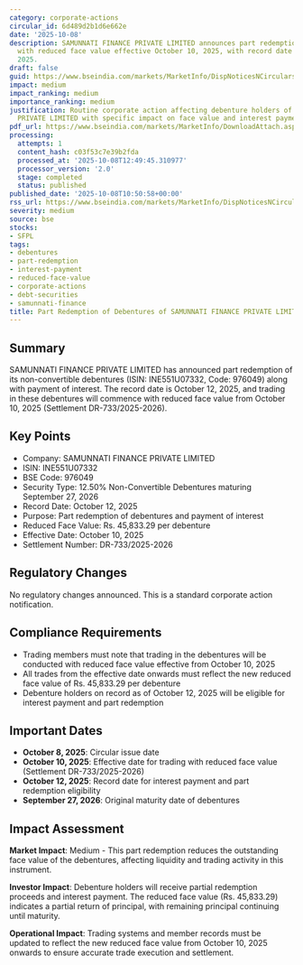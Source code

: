 ```yaml
---
category: corporate-actions
circular_id: 6d489d2b1d6e662e
date: '2025-10-08'
description: SAMUNNATI FINANCE PRIVATE LIMITED announces part redemption of debentures
  with reduced face value effective October 10, 2025, with record date October 12,
  2025.
draft: false
guid: https://www.bseindia.com/markets/MarketInfo/DispNoticesNCirculars.aspx?Noticeid={4DF9B15C-178E-4439-BD33-9DB9CBBF85DF}&noticeno=20251008-21&dt=10/08/2025&icount=21&totcount=35&flag=0
impact: medium
impact_ranking: medium
importance_ranking: medium
justification: Routine corporate action affecting debenture holders of SAMUNNATI FINANCE
  PRIVATE LIMITED with specific impact on face value and interest payment
pdf_url: https://www.bseindia.com/markets/MarketInfo/DownloadAttach.aspx?id=20251008-21&attachedId=
processing:
  attempts: 1
  content_hash: c03f53c7e39b2fda
  processed_at: '2025-10-08T12:49:45.310977'
  processor_version: '2.0'
  stage: completed
  status: published
published_date: '2025-10-08T10:50:58+00:00'
rss_url: https://www.bseindia.com/markets/MarketInfo/DispNoticesNCirculars.aspx?Noticeid={4DF9B15C-178E-4439-BD33-9DB9CBBF85DF}&noticeno=20251008-21&dt=10/08/2025&icount=21&totcount=35&flag=0
severity: medium
source: bse
stocks:
- SFPL
tags:
- debentures
- part-redemption
- interest-payment
- reduced-face-value
- corporate-actions
- debt-securities
- samunnati-finance
title: Part Redemption of Debentures of SAMUNNATI FINANCE PRIVATE LIMITED
---
```


## Summary

SAMUNNATI FINANCE PRIVATE LIMITED has announced part redemption of its non-convertible debentures (ISIN: INE551U07332, Code: 976049) along with payment of interest. The record date is October 12, 2025, and trading in these debentures will commence with reduced face value from October 10, 2025 (Settlement DR-733/2025-2026).

## Key Points

- Company: SAMUNNATI FINANCE PRIVATE LIMITED
- ISIN: INE551U07332
- BSE Code: 976049
- Security Type: 12.50% Non-Convertible Debentures maturing September 27, 2026
- Record Date: October 12, 2025
- Purpose: Part redemption of debentures and payment of interest
- Reduced Face Value: Rs. 45,833.29 per debenture
- Effective Date: October 10, 2025
- Settlement Number: DR-733/2025-2026

## Regulatory Changes

No regulatory changes announced. This is a standard corporate action notification.

## Compliance Requirements

- Trading members must note that trading in the debentures will be conducted with reduced face value effective from October 10, 2025
- All trades from the effective date onwards must reflect the new reduced face value of Rs. 45,833.29 per debenture
- Debenture holders on record as of October 12, 2025 will be eligible for interest payment and part redemption

## Important Dates

- **October 8, 2025**: Circular issue date
- **October 10, 2025**: Effective date for trading with reduced face value (Settlement DR-733/2025-2026)
- **October 12, 2025**: Record date for interest payment and part redemption eligibility
- **September 27, 2026**: Original maturity date of debentures

## Impact Assessment

**Market Impact**: Medium - This part redemption reduces the outstanding face value of the debentures, affecting liquidity and trading activity in this instrument.

**Investor Impact**: Debenture holders will receive partial redemption proceeds and interest payment. The reduced face value (Rs. 45,833.29) indicates a partial return of principal, with remaining principal continuing until maturity.

**Operational Impact**: Trading systems and member records must be updated to reflect the new reduced face value from October 10, 2025 onwards to ensure accurate trade execution and settlement.